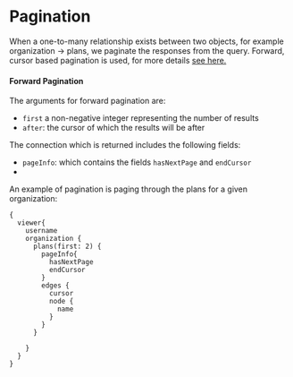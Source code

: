 # Pagination

When a one-to-many relationship exists between two objects, for example organization -&gt; plans, we paginate the responses from the query. Forward, cursor based pagination is used, for more details [see here.](http://graphql.org/learn/pagination/)

#### Forward Pagination

The arguments for forward pagination are:

* `first`  a non-negative integer representing the number of results
* `after`: the cursor of which the results will be after

The connection which is returned includes the following fields:

* `pageInfo`: which contains the fields `hasNextPage` and `endCursor`
* 
An example of pagination is paging through the plans for a given organization:

```
{
  viewer{
    username
    organization {
      plans(first: 2) {
        pageInfo{
          hasNextPage
          endCursor
        }
        edges {
          cursor
          node {
            name            
          }
        }
      }
      
    }
  }
}
```



